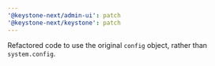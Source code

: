 ```yaml
---
'@keystone-next/admin-ui': patch
'@keystone-next/keystone': patch
---
```


Refactored code to use the original `config` object, rather than `system.config`.

